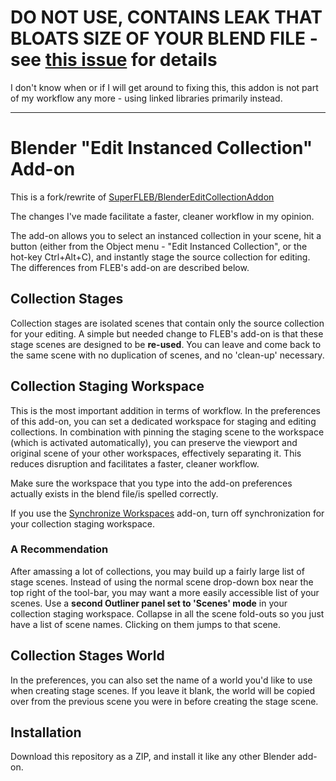 # DO NOT USE, CONTAINS LEAK THAT BLOATS SIZE OF YOUR BLEND FILE - see [this issue](https://projects.blender.org/blender/blender/issues/118642) for details

I don't know when or if I will get around to fixing this, this addon is not part of my workflow any more - using linked libraries primarily instead.

---

# Blender "Edit Instanced Collection" Add-on
This is a fork/rewrite of [SuperFLEB/BlenderEditCollectionAddon](https://github.com/SuperFLEB/BlenderEditCollectionAddon)

The changes I've made facilitate a faster, cleaner workflow in my opinion.

The add-on allows you to select an instanced collection in your scene, hit a button (either from the Object menu - "Edit Instanced Collection", or the hot-key Ctrl+Alt+C), and instantly stage the source collection for editing. The differences from FLEB's add-on are described below.

## Collection Stages

Collection stages are isolated scenes that contain only the source collection for your editing. A simple but needed change to FLEB's add-on is that these stage scenes are designed to be **re-used**. You can leave and come back to the same scene with no duplication of scenes, and no 'clean-up' necessary.

## Collection Staging Workspace

This is the most important addition in terms of workflow. In the preferences of this add-on, you can set a dedicated workspace for staging and editing collections. In combination with pinning the staging scene to the workspace (which is activated automatically), you can preserve the viewport and original scene of your other workspaces, effectively separating it. This reduces disruption and facilitates a faster, cleaner workflow.

Make sure the workspace that you type into the add-on preferences actually exists in the blend file/is spelled correctly.

If you use the [Synchronize Workspaces](https://m-soluyanov.gumroad.com/l/afoty) add-on, turn off synchronization for your collection staging workspace.

### A Recommendation

After amassing a lot of collections, you may build up a fairly large list of stage scenes. Instead of using the normal scene drop-down box near the top right of the tool-bar, you may want a more easily accessible list of your scenes. Use a **second Outliner panel set to 'Scenes' mode** in your collection staging workspace. Collapse in all the scene fold-outs so you just have a list of scene names. Clicking on them jumps to that scene.

## Collection Stages World

In the preferences, you can also set the name of a world you'd like to use when creating stage scenes. If you leave it blank, the world will be copied over from the previous scene you were in before creating the stage scene.

## Installation

Download this repository as a ZIP, and install it like any other Blender add-on.

